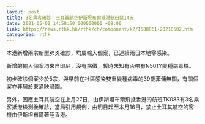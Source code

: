 ```yaml
---
layout: post
title: 3名乘客確診　土耳其航空伊斯坦布爾抵港航班禁14天
date: 2021-05-02 14:58:50.000000000 +08:00
link: https://news.rthk.hk/rthk/ch/component/k2/1588861-20210502.htm
categories: rthk
---
```


本港新增兩宗新型肺炎確診，均屬輸入個案，已連續兩日本地零感染。

新增的輸入個案均來自印尼，沒有病徵，暫時未知有否帶有N501Y變種病毒株。

初步確診個案少於5宗，與早前在社區感染雙重變種病毒的39歲菲傭無關，有關個案亦非居於東涌映灣園。

另外，因應土耳其航空在上月27日，由伊斯坦布爾飛抵香港的航班TK083有3名乘客抵港檢測後確診，當局引用規例，由明日起至本月16日，禁止土耳其航空的客機由伊斯坦布爾著陸香港。
